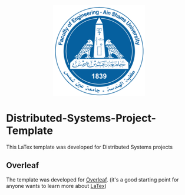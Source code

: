 <p align="center">
  <img width="250" height="250" src="https://github.com/MohamedAliRashad/Graduation-Project-Book-Template/blob/master/Preamble/ASU.png">
</p>

# Distributed-Systems-Project-Template
 This LaTex template was developed for Distributed Systems projects

## Overleaf
The template was developed for [Overleaf](https://www.overleaf.com/). (it's a good starting point for anyone wants to learn more about [LaTex](https://www.latex-project.org/))
